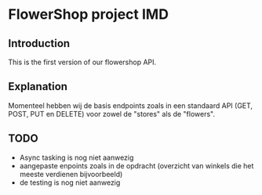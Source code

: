 # FlowerShop project IMD

## Introduction

This is the first version of our flowershop API. 

## Explanation

Momenteel hebben wij de basis endpoints zoals in een standaard API (GET, POST, PUT en DELETE) voor
zowel de "stores" als de "flowers". 

## TODO

- Async tasking is nog niet aanwezig
- aangepaste enpoints zoals in de opdracht (overzicht van winkels die het meeste verdienen bijvoorbeeld)
- de testing is nog niet aanwezig
